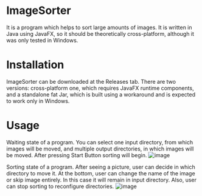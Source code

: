 # ImageSorter
It is a program which helps to sort large amounts of images.
It is written in Java using JavaFX, so it should be theoretically cross-platform, although it was only tested in Windows.

# Installation
ImageSorter can be downloaded at the Releases tab. There are two versions: cross-platform one, which requires JavaFX runtime components, and a standalone fat Jar, which is built using a workaround and is expected to work only in Windows.

# Usage
Waiting state of a program. You can select one input directory, from which images will be moved, and multiple output directories, in which images will be moved. After pressing Start Button sorting will begin.
![image](https://user-images.githubusercontent.com/48684018/153099859-6a0f2b4f-80f3-4ae7-a8c3-5066c8d58b04.png)

Sorting state of a program. After seeing a picture, user can decide in which directory to move it. At the bottom, user can change the name of the image or skip image entirely. In this case it will remain in input directory. Also, user can stop sorting to reconfigure directories.
![image](https://user-images.githubusercontent.com/48684018/153100212-3be870b9-44a9-44dc-934c-f5049a064aae.png)
